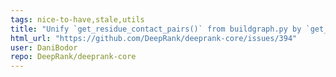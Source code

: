 ```yaml
---
tags: nice-to-have,stale,utils
title: "Unify `get_residue_contact_pairs()` from buildgraph.py by `get_IRCs()` from irc.py"
html_url: "https://github.com/DeepRank/deeprank-core/issues/394"
user: DaniBodor
repo: DeepRank/deeprank-core
---
```


